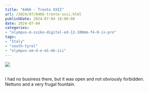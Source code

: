 ```yaml
---
title: "6466 - Trento XXII"
url: /2024/07/6466-trento-xxii.html
publishDate: 2024-07-04 18:00:00
date: 2024-07-04
categories:
- "olympus-m-zuiko-digital-ed-12-100mm-f4-0-is-pro"
tags:
- "Italy"
- "south-tyrol"
- "olympus-om-d-e-m1-mk-iii"
---
```

<div class="container">
<div class="center"><a target="_blank" href="https://d25zfm9zpd7gm5.cloudfront.net/1200x1200/2020/20200905_141515_lr.jpg"><img class="webfeedsFeaturedVisual" src="https://d25zfm9zpd7gm5.cloudfront.net/0600x0600/2020/20200905_141515_lr.jpg" /></a></div>
</div>
<br />

I had no business there, but it was open and not obviously
forbidden. Nettuno and a very frugal fountain.

